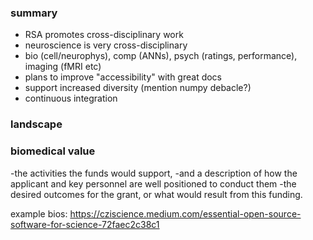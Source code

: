 ### summary

- RSA promotes cross-disciplinary work
- neuroscience is very cross-disciplinary
- bio (cell/neurophys), comp (ANNs), psych (ratings, performance), imaging (fMRI etc)
- plans to improve "accessibility" with great docs
- support increased diversity (mention numpy debacle?)
- continuous integration


### landscape




### biomedical value




-the activities the funds would support, 
-and a description of how the applicant and key personnel are well positioned to conduct them
-the desired outcomes for the grant, or what would result from this funding.


example bios: https://cziscience.medium.com/essential-open-source-software-for-science-72faec2c38c1


